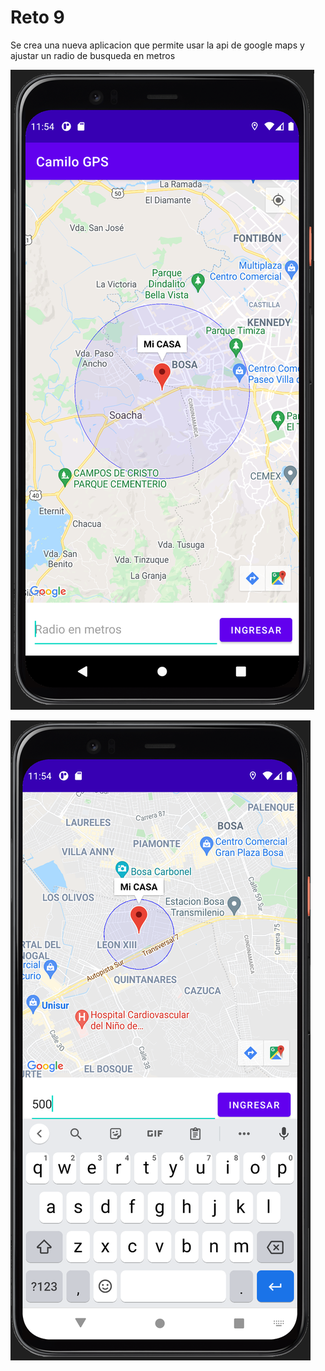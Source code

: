 # Reto 9

Se crea una nueva aplicacion que permite usar la api de google maps y ajustar un radio de busqueda en metros

![TicTacToe2](https://github.com/camilonfs1/UNAL_MOVIL_2021-2/blob/main/Workshops/src/images/workshop9.1.PNG)

![TicTacToe2](https://github.com/camilonfs1/UNAL_MOVIL_2021-2/blob/main/Workshops/src/images/workshop9.2.PNG)


